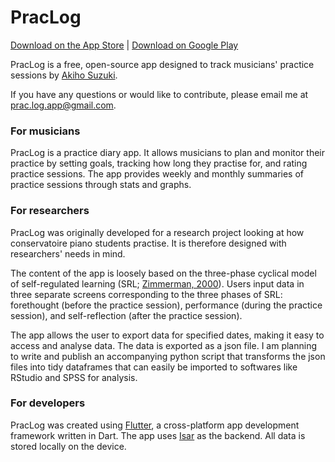 # PracLog

[Download on the App Store](https://apps.apple.com/fi/app/praclog/id6444419872) | [Download on Google Play](https://play.google.com/store/apps/details?id=com.psycformusos.praclog&hl=en)

PracLog is a free, open-source app designed to track musicians' practice sessions by [Akiho Suzuki](https://akihosuzuki.com).

If you have any questions or would like to contribute, please email me at [prac.log.app@gmail.com](mailto:prac.log.app@gmail.com).

### For musicians
PracLog is a practice diary app. It allows musicians to plan and monitor their practice by setting goals, tracking how long they practise for, and rating practice sessions. The app provides weekly and monthly summaries of practice sessions through stats and graphs.

### For researchers
PracLog was originally developed for a research project looking at how conservatoire piano students practise. It is therefore designed with researchers' needs in mind.

The content of the app is loosely based on the three-phase cyclical model of self-regulated learning (SRL; [Zimmerman, 2000](https://doi.org/10.1016/B978-012109890-2/50031-7)). Users input data in three separate screens corresponding to the three phases of SRL: forethought (before the practice session), performance (during the practice session), and self-reflection (after the practice session).

The app allows the user to export data for specified dates, making it easy to access and analyse data. The data is exported as a json file. I am planning to write and publish an accompanying python script that transforms the json files into tidy dataframes that can easily be imported to softwares like RStudio and SPSS for analysis.

### For developers
PracLog was created using [Flutter](https://flutter.dev/), a cross-platform app development framework written in Dart. The app uses [Isar](https://isar.dev/) as the backend. All data is stored locally on the device.